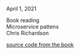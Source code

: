 April 1, 2021<br>

Book reading<br>
Microservice pattens <br>
Chris Richardson <br>

[source code from the book](https://github.com/microservices-patterns/ftgo-application)<Br>

